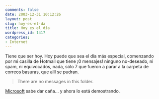 ```yaml
---
comments: false
date: 2003-12-31 10:12:26
layout: post
slug: hoy-es-el-da
title: Hoy es el día
wordpress_id: 1417
categories:
- Internet
---
```


Tiene que ser hoy. Hoy puede que sea el día más especial, comenzando por mi casilla de Hotmail que tiene ¡0 mensajes! ninguno no-deseado, ni spam, ni equivocados, nada, sólo 7 que fueron a parar a la carpeta de correos basuras, que allí se pudran.





> There are no messages in this folder.





[Microsoft](http://www.microsoft.com) sabe dar caña… y ahora lo está demostrando.




 
